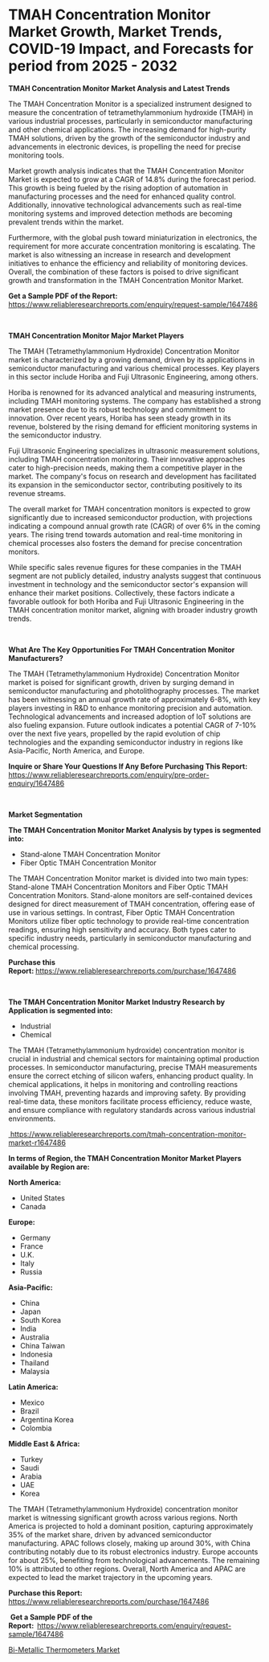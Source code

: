 <p><h1>TMAH Concentration Monitor Market Growth, Market Trends, COVID-19 Impact, and Forecasts for period from 2025 - 2032</h1></p><p><strong>TMAH Concentration Monitor Market Analysis and Latest Trends</strong></p>
<p><p>The TMAH Concentration Monitor is a specialized instrument designed to measure the concentration of tetramethylammonium hydroxide (TMAH) in various industrial processes, particularly in semiconductor manufacturing and other chemical applications. The increasing demand for high-purity TMAH solutions, driven by the growth of the semiconductor industry and advancements in electronic devices, is propelling the need for precise monitoring tools.</p><p>Market growth analysis indicates that the TMAH Concentration Monitor Market is expected to grow at a CAGR of 14.8% during the forecast period. This growth is being fueled by the rising adoption of automation in manufacturing processes and the need for enhanced quality control. Additionally, innovative technological advancements such as real-time monitoring systems and improved detection methods are becoming prevalent trends within the market.</p><p>Furthermore, with the global push toward miniaturization in electronics, the requirement for more accurate concentration monitoring is escalating. The market is also witnessing an increase in research and development initiatives to enhance the efficiency and reliability of monitoring devices. Overall, the combination of these factors is poised to drive significant growth and transformation in the TMAH Concentration Monitor Market.</p></p>
<p><strong>Get a Sample PDF of the Report:&nbsp;</strong> <a href="https://www.reliableresearchreports.com/enquiry/request-sample/1647486?utm_campaign=2290&utm_medium=2&utm_source=Github&utm_content=ia&utm_term=29032025&utm_id=tmah-concentration-monitor">https://www.reliableresearchreports.com/enquiry/request-sample/1647486</a></p>
<p>&nbsp;</p>
<p><strong>TMAH Concentration Monitor Major Market Players</strong></p>
<p><p>The TMAH (Tetramethylammonium Hydroxide) Concentration Monitor market is characterized by a growing demand, driven by its applications in semiconductor manufacturing and various chemical processes. Key players in this sector include Horiba and Fuji Ultrasonic Engineering, among others.</p><p>Horiba is renowned for its advanced analytical and measuring instruments, including TMAH monitoring systems. The company has established a strong market presence due to its robust technology and commitment to innovation. Over recent years, Horiba has seen steady growth in its revenue, bolstered by the rising demand for efficient monitoring systems in the semiconductor industry.</p><p>Fuji Ultrasonic Engineering specializes in ultrasonic measurement solutions, including TMAH concentration monitoring. Their innovative approaches cater to high-precision needs, making them a competitive player in the market. The company's focus on research and development has facilitated its expansion in the semiconductor sector, contributing positively to its revenue streams.</p><p>The overall market for TMAH concentration monitors is expected to grow significantly due to increased semiconductor production, with projections indicating a compound annual growth rate (CAGR) of over 6% in the coming years. The rising trend towards automation and real-time monitoring in chemical processes also fosters the demand for precise concentration monitors.</p><p>While specific sales revenue figures for these companies in the TMAH segment are not publicly detailed, industry analysts suggest that continuous investment in technology and the semiconductor sector's expansion will enhance their market positions. Collectively, these factors indicate a favorable outlook for both Horiba and Fuji Ultrasonic Engineering in the TMAH concentration monitor market, aligning with broader industry growth trends.</p></p>
<p>&nbsp;</p>
<p><strong>What Are The Key Opportunities For TMAH Concentration Monitor Manufacturers?</strong></p>
<p><p>The TMAH (Tetramethylammonium Hydroxide) Concentration Monitor market is poised for significant growth, driven by surging demand in semiconductor manufacturing and photolithography processes. The market has been witnessing an annual growth rate of approximately 6-8%, with key players investing in R&D to enhance monitoring precision and automation. Technological advancements and increased adoption of IoT solutions are also fueling expansion. Future outlook indicates a potential CAGR of 7-10% over the next five years, propelled by the rapid evolution of chip technologies and the expanding semiconductor industry in regions like Asia-Pacific, North America, and Europe.</p></p>
<p><strong>Inquire or Share Your Questions If Any Before Purchasing This Report:</strong> <a href="https://www.reliableresearchreports.com/enquiry/pre-order-enquiry/1647486?utm_campaign=2290&utm_medium=2&utm_source=Github&utm_content=ia&utm_term=29032025&utm_id=tmah-concentration-monitor">https://www.reliableresearchreports.com/enquiry/pre-order-enquiry/1647486</a></p>
<p>&nbsp;</p>
<p><strong>Market Segmentation</strong></p>
<p><strong>The TMAH Concentration Monitor Market Analysis by types is segmented into:</strong></p>
<p><ul><li>Stand-alone TMAH Concentration Monitor</li><li>Fiber Optic TMAH Concentration Monitor</li></ul></p>
<p><p>The TMAH Concentration Monitor market is divided into two main types: Stand-alone TMAH Concentration Monitors and Fiber Optic TMAH Concentration Monitors. Stand-alone monitors are self-contained devices designed for direct measurement of TMAH concentration, offering ease of use in various settings. In contrast, Fiber Optic TMAH Concentration Monitors utilize fiber optic technology to provide real-time concentration readings, ensuring high sensitivity and accuracy. Both types cater to specific industry needs, particularly in semiconductor manufacturing and chemical processing.</p></p>
<p><strong>Purchase this Report:&nbsp;</strong><a href="https://www.reliableresearchreports.com/purchase/1647486?utm_campaign=2290&utm_medium=2&utm_source=Github&utm_content=ia&utm_term=29032025&utm_id=tmah-concentration-monitor">https://www.reliableresearchreports.com/purchase/1647486</a></p>
<p>&nbsp;</p>
<p><strong>The TMAH Concentration Monitor Market Industry Research by Application is segmented into:</strong></p>
<p><ul><li>Industrial</li><li>Chemical</li></ul></p>
<p><p>The TMAH (Tetramethylammonium hydroxide) concentration monitor is crucial in industrial and chemical sectors for maintaining optimal production processes. In semiconductor manufacturing, precise TMAH measurements ensure the correct etching of silicon wafers, enhancing product quality. In chemical applications, it helps in monitoring and controlling reactions involving TMAH, preventing hazards and improving safety. By providing real-time data, these monitors facilitate process efficiency, reduce waste, and ensure compliance with regulatory standards across various industrial environments.</p></p>
<p><a href="https://www.reliableresearchreports.com/tmah-concentration-monitor-market-r1647486?utm_campaign=2290&utm_medium=2&utm_source=Github&utm_content=ia&utm_term=29032025&utm_id=tmah-concentration-monitor">&nbsp;https://www.reliableresearchreports.com/tmah-concentration-monitor-market-r1647486</a></p>
<p><strong>In terms of Region, the TMAH Concentration Monitor Market Players available by Region are:</strong></p>
<p>
    <p> <strong> North America: </strong>
        <ul>
            <li>United States</li>
            <li>Canada</li>
        </ul>
        </p> 
    <p> <strong> Europe: </strong>
        <ul>
            <li>Germany</li>
            <li>France</li>
            <li>U.K.</li>
            <li>Italy</li>
            <li>Russia</li>
        </ul>
        </p> 
    <p> <strong> Asia-Pacific: </strong>
        <ul>
            <li>China</li>
            <li>Japan</li>
            <li>South Korea</li>
            <li>India</li>
            <li>Australia</li>
            <li>China Taiwan</li>
            <li>Indonesia</li>
            <li>Thailand</li>
            <li>Malaysia</li>
        </ul>
        </p> 
    <p> <strong> Latin America: </strong>
        <ul>
            <li>Mexico</li>
            <li>Brazil</li>
            <li>Argentina Korea</li>
            <li>Colombia</li>
        </ul>
        </p> 
    <p> <strong> Middle East & Africa: </strong>
        <ul>
            <li>Turkey</li>
            <li>Saudi</li>
            <li>Arabia</li>
            <li>UAE</li>
            <li>Korea</li>
        </ul>
    </p>
    </p>
<p><p>The TMAH (Tetramethylammonium Hydroxide) concentration monitor market is witnessing significant growth across various regions. North America is projected to hold a dominant position, capturing approximately 35% of the market share, driven by advanced semiconductor manufacturing. APAC follows closely, making up around 30%, with China contributing notably due to its robust electronics industry. Europe accounts for about 25%, benefiting from technological advancements. The remaining 10% is attributed to other regions. Overall, North America and APAC are expected to lead the market trajectory in the upcoming years.</p></p>
<p><strong>Purchase this Report: </strong><a href="https://www.reliableresearchreports.com/purchase/1647486?utm_campaign=2290&utm_medium=2&utm_source=Github&utm_content=ia&utm_term=29032025&utm_id=tmah-concentration-monitor">https://www.reliableresearchreports.com/purchase/1647486</a></p>
<p>&nbsp;<strong>Get a Sample PDF of the Report:&nbsp;&nbsp;</strong><a href="https://www.reliableresearchreports.com/enquiry/request-sample/1647486?utm_campaign=2290&utm_medium=2&utm_source=Github&utm_content=ia&utm_term=29032025&utm_id=tmah-concentration-monitor">https://www.reliableresearchreports.com/enquiry/request-sample/1647486</a></p>
<p><strong></strong></p>
<p><p><a href="https://github.com/delindacallegari68/Market-Research-Report-List-1/blob/main/bi-metallic-thermometers-market.md?utm_campaign=2290&utm_medium=2&utm_source=Github&utm_content=ia&utm_term=29032025&utm_id=tmah-concentration-monitor">Bi-Metallic Thermometers Market</a></p></p>